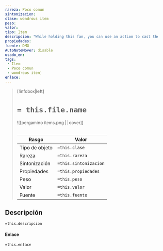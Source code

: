 ```yaml
---
rareza: Poco comun
sintonizacion: 
clase: wondrous item
peso: 
valor: 
tipo: Item
descripcion: "While holding this fan, you can use an action to cast the gust of wind spell (save DC 13) from it. Once used, the fan shouldn&#x27;t be used again until the next dawn. Each time it is used again before then, it has a cumulative 20 percent chance of not working and tearing into useless, nonmagical tatters."
propiedades: 
fuente: DMG
AutoNoteMover: disable
usado_en:  
tags: 
 - Item
 - Poco comun
 - wondrous item]
enlace: 
---
```


> [!infobox|left]
>  # `= this.file.name`
> ![[pergamino items.png || cover]]
> ######   
> |Rasgo | Valor |
> | --- | --- |
> | Tipo de objeto| `=this.clase`|
>  | Rareza| `=this.rareza`|
> | Sintonización | `=this.sintonizacion` |
> | Propiedades | `=this.propiedades` |
>  | Peso | `=this.peso` |
> | Valor | `=this.valor` |
> | Fuente | `=this.fuente` |


## Descripción
`=this.descripcion`

#### Enlace
`=this.enlace`